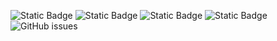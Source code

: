 ![Static Badge](https://img.shields.io/badge/blacklists-60-000000) ![Static Badge](https://img.shields.io/badge/blacklisted-3072413-cc0000) ![Static Badge](https://img.shields.io/badge/whitelisted-2242-00CC00) ![Static Badge](https://img.shields.io/badge/streaming_blacklist-28106-000000) ![GitHub issues](https://img.shields.io/github/issues/fabriziosalmi/blacklists)
